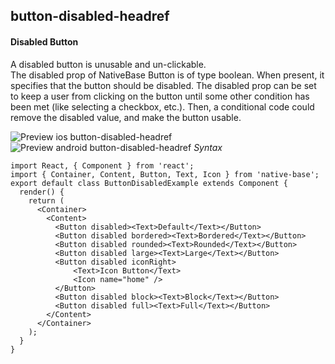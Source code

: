 ## button-disabled-headref
#### Disabled Button

A disabled button is unusable and un-clickable.<br />
The disabled prop of NativeBase Button is of type boolean. When present, it specifies that the button should be disabled. The disabled prop can be set to keep a user from clicking on the button until some other condition has been met (like selecting a checkbox, etc.). Then, a conditional code could remove the disabled value, and make the button usable.<br />

![Preview ios button-disabled-headref](https://github.com/GeekyAnts/NativeBase-KitchenSink/raw/master/screenshots/ios/button-disabled.png)
![Preview android button-disabled-headref](https://github.com/GeekyAnts/NativeBase-KitchenSink/raw/master/screenshots/android/button-disabled.png)
*Syntax*

<pre class="line-numbers"><code class="language-jsx">import React, { Component } from 'react';
import { Container, Content, Button, Text, Icon } from 'native-base';
export default class ButtonDisabledExample extends Component {
  render() {
    return (
      &lt;Container>
        &lt;Content>
          &lt;Button disabled>&lt;Text>Default&lt;/Text>&lt;/Button>
          &lt;Button disabled bordered>&lt;Text>Bordered&lt;/Text>&lt;/Button>
          &lt;Button disabled rounded>&lt;Text>Rounded&lt;/Text>&lt;/Button>
          &lt;Button disabled large>&lt;Text>Large&lt;/Text>&lt;/Button>
          &lt;Button disabled iconRight>
              &lt;Text>Icon Button&lt;/Text>
              &lt;Icon name="home" />
          &lt;/Button>
          &lt;Button disabled block>&lt;Text>Block&lt;/Text>&lt;/Button>
          &lt;Button disabled full>&lt;Text>Full&lt;/Text>&lt;/Button>
        &lt;/Content>
      &lt;/Container>
    );
  }
}</code></pre><br />
